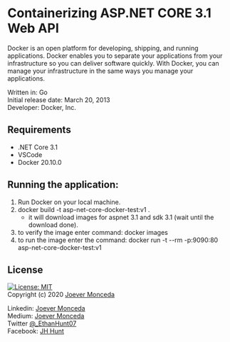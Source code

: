 # Containerizing ASP.NET CORE 3.1 Web API
Docker is an open platform for developing, shipping, and running applications. 
Docker enables you to separate your applications from your infrastructure so you can deliver software quickly.
With Docker, you can manage your infrastructure in the same ways you manage your applications.   

Written in: Go   
Initial release date: March 20, 2013   
Developer: Docker, Inc.   

## Requirements   
 * .NET Core 3.1  
 * VSCode  
 * Docker  20.10.0
 
## Running the application:  
1. Run Docker on your local machine.
2. docker build -t asp-net-core-docker-test:v1 . 
   - it will download images for aspnet 3.1 and sdk 3.1 (wait until the download done).
3. to verify the image enter command:  docker images
4. to run the image enter the command: docker run -t --rm -p:9090:80 asp-net-core-docker-test:v1

 ## License 
  [![License: MIT](https://img.shields.io/badge/License-MIT-yellow.svg)](https://opensource.org/licenses/MIT)  
  Copyright (c) 2020 [Joever Monceda](https://github.com/Ethan0007)


  Linkedin: [Joever Monceda](https://www.linkedin.com/in/joever-monceda-55242779/)  
  Medium: [Joever Monceda](https://medium.com/@joever.monceda/new-net-core-vuejs-vuex-router-webpack-starter-kit-e94b6fdb7481)  
  Twitter [@_EthanHunt07](https://twitter.com/_EthanHunt07)  
  Facebook: [JH Hunt](https://www.facebook.com/nethan.hound.3)
